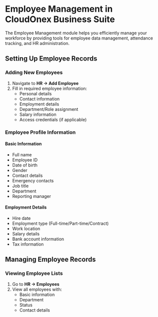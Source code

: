 # Employee Management in CloudOnex Business Suite

The Employee Management module helps you efficiently manage your workforce by providing tools for employee data management, attendance tracking, and HR administration.

## Setting Up Employee Records

### Adding New Employees

1.  Navigate to **HR → Add Employee**
2.  Fill in required employee information:
    -   Personal details
    -   Contact information
    -   Employment details
    -   Department/Role assignment
    -   Salary information
    -   Access credentials (if applicable)

### Employee Profile Information

#### Basic Information

-   Full name
-   Employee ID
-   Date of birth
-   Gender
-   Contact details
-   Emergency contacts
-   Job title
-   Department
-   Reporting manager

#### Employment Details

-   Hire date
-   Employment type (Full-time/Part-time/Contract)
-   Work location
-   Salary details
-   Bank account information
-   Tax information

## Managing Employee Records

### Viewing Employee Lists

1.  Go to **HR → Employees**
2.  View all employees with:
    -   Basic information
    -   Department
    -   Status
    -   Contact details